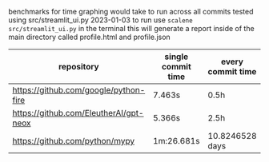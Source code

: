benchmarks for time graphing would take to run across all commits
tested using src/streamlit_ui.py 2023-01-03
to run use `scalene src/streamlit_ui.py` in the terminal
this will generate a report inside of the main directory called profile.html and profile.json


| repository                             | single commit time | every commit time | tree build time |
|----------------------------------------|--------------------|-------------------|-----------------|
| https://github.com/google/python-fire  | 7.463s             | 0.5h              | 2.410s          |
| https://github.com/EleutherAI/gpt-neox | 5.366s             | 2.5h              | 4.337s          |
| https://github.com/python/mypy         | 1m:26.681s         | 10.8246528 days   | 30.285s         |
